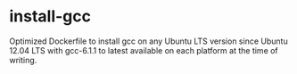 # install-gcc
Optimized Dockerfile to install gcc on any Ubuntu LTS version since Ubuntu 12.04 LTS with gcc-6.1.1 to latest available on each platform at the time of writing.
